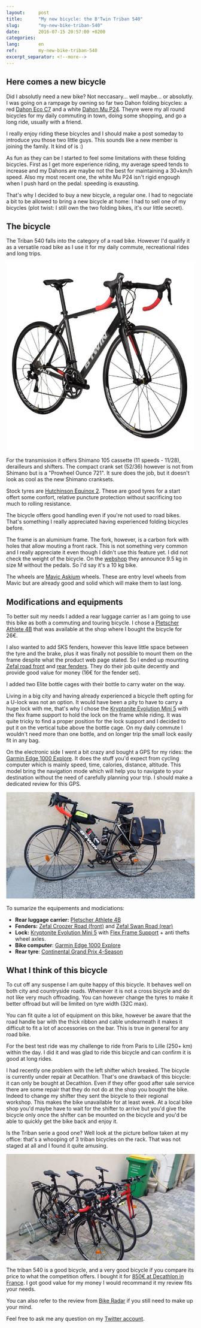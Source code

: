 ```yaml
---
layout:     post
title:      "My new bicycle: the B'Twin Triban 540"
slug:       "my-new-bike-triban-540"
date:       2016-07-15 20:57:00 +0200
categories:
lang:       en
ref:        my-new-bike-triban-540
excerpt_separator: <!--more-->
---
```


## Here comes a new bicycle

Did I absolutly need a new bike? Not neccasary... well maybe... or absolutly. I was going on a rampage by owning so far 
two Dahon folding bicycles: a red [Dahon Eco C7](http://dahon.com/bikes/eco-c7/) and a white [Dahon Mu P24](http://dahon.com/bikes/mu-p24/). 
Theyre were my all round bicycles for my daily commuting in town, doing some shopping, and go a long ride, usually with a friend. 
<!--more-->

I really enjoy riding these bicycles and I should make a post someday to introduce you those two little guys. This sounds 
like a new member is joining the family. It kind of is :) 

As fun as they can be I started to feel some limitations with these folding bicycles. First as I get more experience riding, 
my average speed tends to increase and my Dahons are maybe not the best for maintaining a 30+km/h speed. Also my most recent one, 
the white Mu P24 isn't rigid engough when I push hard on the pedal: speeding is exausting. 

That's why I decided to buy a new bicycle, a regular one. I had to negociate a bit to be allowed to bring a new bicycle at home: I 
had to sell one of my bicycles (plot twist: I still own the two folding bikes, it's our little secret). 

## The bicycle

The Triban 540 falls into the category of a road bike. However I'd qualify it as a versatile road bike as I use it for my daily commute, 
recreational rides and long trips. 

[![Triban 540 picture from B'Twin](/assets/2016-07-15-my-new-bike-triban-540/triban_540_official.jpg)](/assets/2016-07-15-my-new-bike-triban-540/triban_540_official.jpg)

For the transmission it offers Shimano 105 cassette (11 speeds - 11/28), derailleurs and shifters. The compact crank set (52/36) however is not 
from Shimano but is a "Prowheel Ounce 721". It sure does the job, but it doesn't look as cool as the new Shimano cranksets. 

Stock tyres are [Hutchinson Equinox 2](http://www.hutchinsontires.com/en/road/28-equinox-2.html). These are good tyres for a start offert some confort, 
relative puncture protection without sacrificing too much to rolling resistance. 

The bicycle offers good handling even if you're not used to road bikes. That's something I really appreciated having experienced folding 
bicycles before. 

The frame is an aluminium frame. The fork, however, is a carbon fork with holes that allow mouting a front rack. This is not something very common and I really appreciate 
it even though I didn't use this feature yet. I did not check the weight of the bicycle. On the [webshop](http://www.decathlon.fr/velo-route-triban-540-id_8350480.html) they announce 9.5 kg 
in size M without the pedals. So I'd say it's a 10 kg bike.  

The wheels are [Mavic Askium](http://www.mavic.co.uk/wheels-road-triathlon-aksium?) wheels. These are entry level wheels from Mavic but are already 
good and solid which will make them to last long. 

## Modifications and equipments

To better suit my needs I added a rear luggage carrier as I am going to use this bike as both a commuting and touring bicycle. 
I chose a [Pletscher Athlete 4B](https://www.pletscher.ch/index.php/en/products-en/carriers-en/standard-carriers-en) that was 
available at the shop where I bought the bicycle for 26€.

I also wanted to add SKS fenders, however this leave little space between the tyre and the brake, plus it was finally not possible 
to mount them on the frame despite what the product web page stated. So I ended up mounting 
[Zefal road front](http://www.zefal.com/en/mudguards-road/75-croozer-road.html) and [rear fenders](http://www.zefal.com/en/mudguards-road/77-swan-road.html).
They do their job quite decently and provide good value for money (16€ for the fender set). 

I added two Elite bottle cages with their bottle to carry water on the way. 

Living in a big city and having already experienced a bicycle theft opting for a U-lock was not an option. It would have been a pity 
to have to carry a huge lock with me, that's why I chose the 
[Kryptonite Evolution Mini 5](http://www.kryptonitelock.com/en/products/product-information/current-key/000983.html) with the flex 
frame support to hold the lock on the frame while riding. It was quite tricky to find a proper position for the lock support and I 
decided to put it on the vertical tube above the bottle cage. On my daily commute I wouldn't need more than one bottle, and on longer 
trip the small lock easily fit in any bag. 

On the electronic side I went a bit crazy and bought a GPS for my rides: the 
[Garmin Edge 1000 Explore](https://buy.garmin.com/fr-FR/FR/sports-outdoor/velo/edge-explore-1000/prod522791.html). It does the stuff you'd
expect from cycling computer which is mainly speed, time, calories, distance, altitude. This model bring the navigation mode which will help 
you to navigate to your destination without the need of carefully planning your trip. I should make a dedicated review for this GPS. 

[![The Triban 540 before departure to Lille](/assets/2016-07-15-my-new-bike-triban-540/triban-540-before-departure-to-lille-mini.jpg)](/assets/2016-07-15-my-new-bike-triban-540/triban-540-before-departure-to-lille.jpg)

To sumarize the equipements and modiciations: 

 * **Rear luggage carrier:** [Pletscher Athlete 4B](https://www.pletscher.ch/index.php/en/products-en/carriers-en/standard-carriers-en) 
 * **Fenders:** [Zefal Croozer Road (front)](http://www.zefal.com/en/mudguards-road/75-croozer-road.html) 
and [Zefal Swan Road (rear)](http://www.zefal.com/en/mudguards-road/77-swan-road.html)
 * **Lock:** [Kryptonite Evolution Mini 5](http://www.kryptonitelock.com/en/products/product-information/current-key/000983.html) 
with [Flex Frame Support](http://www.kryptonitelock.com/content/kryt-us/en/products/product-information/current-key/000730.html) + 
anti thefts wheel axles.
 * **Bike computer**: [Garmin Edge 1000 Explore](https://buy.garmin.com/fr-FR/FR/sports-outdoor/velo/edge-explore-1000/prod522791.html)
 * **Rear tyre**: [Continental Grand Prix 4-Season ](http://www.continental-tires.com/bicycle/tyres/race-tyres/grand-prix-4-season)


## What I think of this bicycle

To cut off any suspense I am quite happy of this bicycle. It behaves well on both city and countryside roads. Whenever it is not a cross bicycle and 
do not like very much offroading. You can however change the tyres to make it better offroad but will be limited on tyre width (32C max). 

You can fit quite a lot of equipment on this bike, however be aware that the road handle bar with the thick ribbon and cable undearneath it 
makes it difficult to fit a lot of accessories on the bar. This is true in general for any road bike. 

For the best test ride was my challenge to ride from Paris to Lille (250+ km) within the day. I did it and was glad to ride this bicycle and can 
confirm it is good at long rides. 

I had recently one problem with the left shifter which breaked. The bicycle is currently under repair at Decathlon. That's one drawback of this
bicycle: it can only be bought at Decathlon. Even if they offer good after sale service there are some repair that they do not do at the shop 
you bought the bike. Indeed to change my shifter they sent the bicycle to their regional workshop. This makes the bike unavailable for at least 
week. At a local bike shop you'd maybe have to wait for the shifter to arrive but you'd give the bicycle only once the shifter can be mounted on 
the bicycle and you'd be able to quickly get the bike back and enjoy it. 

Is the Triban serie a good one? Well look at the picture bellow taken at my office: that's a whooping of 3 triban bicycles on the rack. That was not 
staged at all and I found it quite amusing. 

[![Look at all the triban I met at my office. This is not even staged.](/assets/2016-07-15-my-new-bike-triban-540/tribans_at_work_mini.jpg)](/assets/2016-07-15-my-new-bike-triban-540/tribans_at_work.jpg)

The triban 540 is a good bicycle, and a very good bicycle if you compare its price to what the competition offers. I bought it for 
[850€ at Decathlon in France](http://www.decathlon.fr/velo-route-triban-540-id_8350480.html). I got good value for my money I would recommand 
it my review fits your needs. 

You can also refer to the review from [Bike Radar](http://www.bikeradar.com/road/gear/category/bikes/road/product/review-btwin-triban-540-49953/) 
if you still need to make up your mind. 

Feel free to ask me any question on my [Twitter account](https://twitter.com/Pj_Leward).
